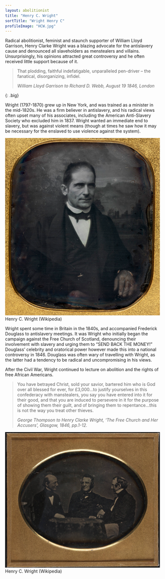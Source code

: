 ```yaml
---
layout: abolitionist
title: "Henry C. Wright"
sortTitle: "Wright Henry C"
profileImage: "HCW.jpg"
---
```


Radical abolitionist, feminist and staunch supporter of William Lloyd Garrison, Henry Clarke Wright was a blazing advocate for the antislavery cause and denounced all slaveholders as menstealers and villains. Unsurprisingly, his opinions attracted great controversy and he often received little support because of it.

>That plodding, faithful indefatigable, unparalleled pen-driver – the fanatical, disorganizing, infidel.
> <footer><cite>William Lloyd Garrison to Richard D. Webb, August 19 1846, London</cite></footer>
{: .big}

Wright (1797-1870) grew up in New York, and was trained as a minister in the mid-1820s. He was a firm believer in antislavery, and his radical views often upset many of his associates, including the American Anti-Slavery Society who excluded him in 1837. Wright wanted an immediate end to slavery, but was against violent means (though at times he saw how it may be necessary for the enslaved to use violence against the system).

![Picture of Henry C. Wright](/img/HenryCWright.png)
<span class="caption text-muted">Henry C. Wright (Wikipedia)</span>

Wright spent some time in Britain in the 1840s, and accompanied Frederick Douglass to antislavery meetings. It was Wright who initially began the campaign against the Free Church of Scotland, denouncing their involvement with slavery and urging them to “SEND BACK THE MONEY!” Douglass’ celebrity and oratorical power however made this into a national controversy in 1846. Douglass was often wary of travelling with Wright, as the latter had a tendency to be radical and uncompromising in his views.

After the Civil War, Wright continued to lecture on abolition and the rights of free African Americans.

> You have betrayed Christ, sold your savior, bartered him who is God over all blessed for ever, for £3,000…to justify yourselves in this confederacy with manstealers, you say you have entered into it for their good, and that you are induced to persevere in it for the purpose of showing them their guilt, and of bringing them to repentance…this is not the way you treat other thieves.
> <footer><cite>George Thompson to Henry Clarke Wright, ‘The Free Church and Her Accusers’, Glasgow, 1846, pp.1-12.</cite></footer>

![Picture of Wright, Garrison, Thompson, Wendell Phillips](/img/Garrison_Thompson_Phillips_ca1850_bySouthworth_and_Hawes_Beinecke2588592456.jpg)
<span class="caption text-muted">Henry C. Wright (Wikipedia)</span>



